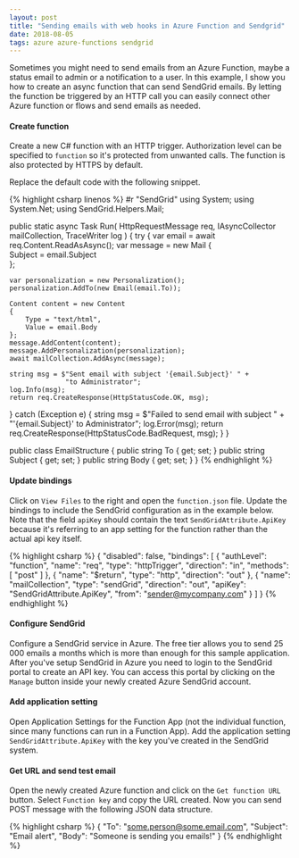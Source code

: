 ```yaml
---
layout: post
title: "Sending emails with web hooks in Azure Function and Sendgrid"
date: 2018-08-05
tags: azure azure-functions sendgrid
---
```


<p class="intro"><span class="dropcap">S</span>ometimes you might need to send emails from an Azure Function, maybe a status email to admin or a notification to a user. In this example, I show you how to create an async function that can send SendGrid emails. By letting the function be triggered by an HTTP call you can easily connect other Azure function or flows and send emails as needed.</p>

#### Create function

Create a new C# function with an HTTP trigger. Authorization level can be specified to `function` so it's protected from unwanted calls. The function is also protected by HTTPS by default.

Replace the default code with the following snippet.

{% highlight csharp linenos %}
#r "SendGrid"
using System;
using System.Net;
using SendGrid.Helpers.Mail;

public static async Task<HttpResponseMessage> Run(
  HttpRequestMessage req, 
  IAsyncCollector<Mail> mailCollection, 
  TraceWriter log
)
{
  try 
  {
    var email = await req.Content.ReadAsAsync<Email>();
    var message = new Mail
    {        
        Subject = email.Subject          
    };

    var personalization = new Personalization();
    personalization.AddTo(new Email(email.To));   

    Content content = new Content
    {
        Type = "text/html",
        Value = email.Body
    };
    message.AddContent(content);
    message.AddPersonalization(personalization);
    await mailCollection.AddAsync(message);

    string msg = $"Sent email with subject '{email.Subject}' " +
                  "to Administrator"; 
    log.Info(msg);
    return req.CreateResponse(HttpStatusCode.OK, msg);

  } 
  catch (Exception e) 
  {
    string msg = $"Failed to send email with subject " + 
                  "'{email.Subject}' to Administrator"; 
    log.Error(msg);
    return req.CreateResponse(HttpStatusCode.BadRequest, msg);
  }
}

public class EmailStructure
{
  public string To { get; set; }
  public string Subject { get; set; }
  public string Body { get; set; }
}
{% endhighlight %}

#### Update bindings

Click on `View Files` to the right and open the `function.json` file. Update the bindings to include the SendGrid configuration as in the example below. Note that the field `apiKey` should contain the text `SendGridAttribute.ApiKey` because it's referring to an app setting for the function rather than the actual api key itself.

{% highlight csharp %}
{
  "disabled": false,
  "bindings": [
    {
      "authLevel": "function",
      "name": "req",
      "type": "httpTrigger",
      "direction": "in",
      "methods": [
        "post"
      ]
    },
    {
      "name": "$return",
      "type": "http",
      "direction": "out"
    },
    {
      "name": "mailCollection",
      "type": "sendGrid",
      "direction": "out",
      "apiKey": "SendGridAttribute.ApiKey",
      "from": "sender@mycompany.com"
    }
  ]
}
{% endhighlight %}

#### Configure SendGrid

Configure a SendGrid service in Azure. The free tier allows you to send 25 000 emails a months which is more than enough for this sample application. After you've setup SendGrid in Azure you need to login to the SendGrid portal to create an API key. You can access this portal by clicking on the `Manage` button inside your newly created Azure SendGrid account.

#### Add application setting

Open Application Settings for the Function App (not the individual function, since many functions can run in a Function App). Add the application setting `SendGridAttribute.ApiKey` with the key you've created in the SendGrid system. 

#### Get URL and send test email

Open the newly created Azure function and click on the `Get function URL` button. Select `Function key` and copy the URL created. Now you can send POST message with the following JSON data structure.

{% highlight csharp %}
{
    "To": "some.person@some.email.com",
    "Subject": "Email alert",
    "Body": "Someone is sending you emails!"
}
{% endhighlight %}
